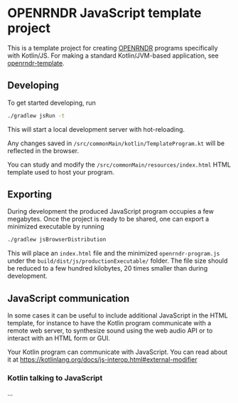 # OPENRNDR JavaScript template project

This is a template project for creating [OPENRNDR](https://openrndr.org/) programs specifically with Kotlin/JS.
For making a standard Kotlin/JVM-based application,
see [openrndr-template](https://github.com/openrndr/openrndr-template).

## Developing

To get started developing, run 

```bash
./gradlew jsRun -t
```

This will start a local development server with hot-reloading. 

Any changes saved in `/src/commonMain/kotlin/TemplateProgram.kt` will be reflected 
in the browser.

You can study and modify the `/src/commonMain/resources/index.html` HTML template used
to host your program.

## Exporting

During development the produced JavaScript program occupies a few megabytes.
Once the project is ready to be shared, one can export a minimized executable by running

```bash
./gradlew jsBrowserDistribution
```

This will place an `index.html` file and the minimized `openrndr-program.js`
under the `build/dist/js/productionExecutable/` folder. The file size should be
reduced to a few hundred kilobytes, 20 times smaller than during development.

## JavaScript communication

In some cases it can be useful to include additional JavaScript in the HTML template,
for instance to have the Kotlin program communicate with a remote web server, 
to synthesize sound using the web audio API or to interact with an HTML form or GUI.

Your Kotlin program can communicate with JavaScript. You can read about it at
https://kotlinlang.org/docs/js-interop.html#external-modifier

### Kotlin talking to JavaScript

...